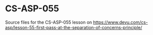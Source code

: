 # CS-ASP-055
Source files for the CS-ASP-055 lesson on https://www.devu.com/cs-asp/lesson-55-first-pass-at-the-separation-of-concerns-principle/
